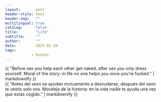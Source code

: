 ```yaml
---
layout:       post
header-style: text
header-img:   ""
multilingual: true
catalog:      false
title:        "Life"
subtitle:     ""
author:       ""
date:         2023-01-30 
tags:
            - Quotes
---
```


<div class="en post-container">
    {{ "Before sex you help each other get naked, after sex you only dress yourself. Moral of the story: in life no one helps you once you're fucked." | markdownify }}
</div>

<div class="es post-container">
    {{ "Antes del sexo se ayudan mutuamente a desnudarse, después del sexo te vestis solo vos. Moraleja de la historia: en la vida nadie te ayuda una vez que estas cogido." | markdownify }}
</div>
